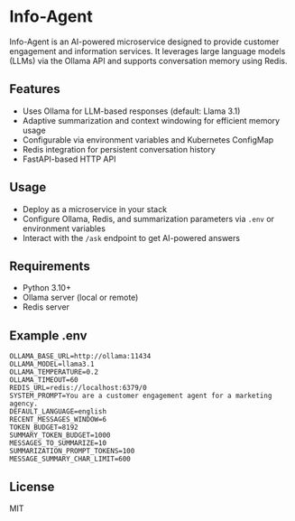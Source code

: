 # Info-Agent

Info-Agent is an AI-powered microservice designed to provide customer engagement and information services. It leverages large language models (LLMs) via the Ollama API and supports conversation memory using Redis.

## Features
- Uses Ollama for LLM-based responses (default: Llama 3.1)
- Adaptive summarization and context windowing for efficient memory usage
- Configurable via environment variables and Kubernetes ConfigMap
- Redis integration for persistent conversation history
- FastAPI-based HTTP API

## Usage
- Deploy as a microservice in your stack
- Configure Ollama, Redis, and summarization parameters via `.env` or environment variables
- Interact with the `/ask` endpoint to get AI-powered answers

## Requirements
- Python 3.10+
- Ollama server (local or remote)
- Redis server

## Example .env
```
OLLAMA_BASE_URL=http://ollama:11434
OLLAMA_MODEL=llama3.1
OLLAMA_TEMPERATURE=0.2
OLLAMA_TIMEOUT=60
REDIS_URL=redis://localhost:6379/0
SYSTEM_PROMPT=You are a customer engagement agent for a marketing agency.
DEFAULT_LANGUAGE=english
RECENT_MESSAGES_WINDOW=6
TOKEN_BUDGET=8192
SUMMARY_TOKEN_BUDGET=1000
MESSAGES_TO_SUMMARIZE=10
SUMMARIZATION_PROMPT_TOKENS=100
MESSAGE_SUMMARY_CHAR_LIMIT=600
```

## License
MIT
